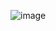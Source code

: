 ![image](https://github.com/Mokhwa96/Text_Kiosk/assets/149074033/b873043b-6e8d-459a-822b-4161568d6eb2)
